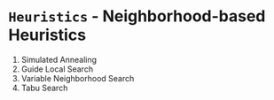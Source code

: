 # `Heuristics` - Neighborhood-based Heuristics
1. Simulated Annealing
2. Guide Local Search
3. Variable Neighborhood Search
4. Tabu Search
